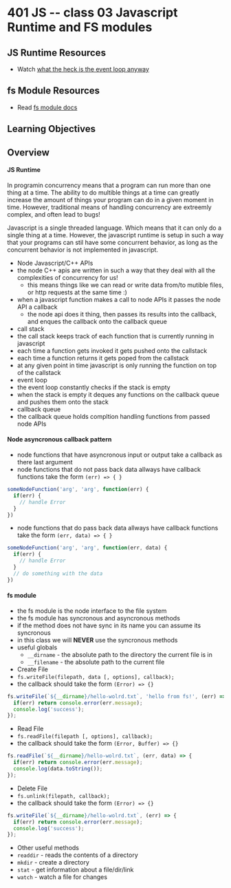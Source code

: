 401 JS -- class 03 Javascript Runtime and FS modules
===

## JS Runtime Resources
* Watch [what the heck is the event loop anyway]

## fs Module Resources
* Read [fs module docs]

## Learning Objectives

## Overview
#### JS Runtime 
In programin concurrency means that a program can run more than one thing at a time. The ability to do multible things at a time can greatly increase the amount of things your program can do in a given moment in time. However, traditional means of handling concurrency are extreemly complex, and often lead to bugs!

Javascript is a single threaded language. Which means that it can only do a single thing at a time. However, the javascript runtime is setup in such a way that your programs can stil have some concurrent behavior, as long as the concurrent behavior is not implemented in javascript.
* Node Javascript/C++ APIs
 * the node C++ apis are written in such a way that they deal with all the complexities of concurrency for us!
   * this means things like we can read or write data from/to mutible files, or http requests at the same time :)
 * when a javascript function makes a call to node APIs it passes the node API a callback
   * the node api does it thing, then passes its results into the callback, and enques the callback onto the callback queue
* call stack
 * the call stack keeps track of each function that is currently running in javascript
 * each time a function gets invoked it gets pushed onto the callstack
 * each time a function returns it gets poped from the callstack
 * at any given point in time javascript is only running the function on top of the callstack
* event loop
 * the event loop constantly checks if the stack is empty 
 * when the stack is empty it deques any functions on the callback queue and pushes them onto the stack
* callback queue
 * the callback queue holds compltion handling functions from passed node APIs

#### Node asyncronous callback pattern
* node functions that have asyncronous input or output take a callback as there last argument
* node functions that do not pass back data allways have callback functions take the form `(err) => { }`
``` javascript
someNodeFunction('arg', 'arg', function(err) {
  if(err) {
    // handle Error
  }
})
```
* node functions that do pass back data allways have callback functions take the form `(err, data) => { }`
``` javascript 
someNodeFunction('arg', 'arg', function(err, data) {
  if(err) {
    // handle Error
  }
  // do something with the data
})
```

#### fs module
* the fs module is the node interface to the file system
* the fs module has syncronous and asyncronous methods
* if the method does not have sync in its name you can assume its syncronous
* in this class we will **NEVER** use the syncronous methods 
* useful globals
  * `__dirname` - the absolute path to the directory the current file is in
  * `__filename` - the absolute path to the current file
* Create File
 * `fs.writeFile(filepath, data [, options], callback);`
 * the callback should take the form `(Error) => {}`
``` javascript
fs.writeFile(`${__dirname}/hello-wolrd.txt`, 'hello from fs!', (err) => {
  if(err) return console.error(err.message);
  console.log('success');
});
```
* Read File
 * `fs.readFile(filepath [, options], callback);`
 * the callback should take the form `(Error, Buffer) => {}`

``` javascript
fs.readFile(`${__dirname}/hello-wolrd.txt`, (err, data) => {
  if(err) return console.error(err.message);
  console.log(data.toString());
});
```
* Delete File
 * `fs.unlink(filepath, callback);`
 * the callback should take the form `(Error) => {}`
``` javascript
fs.writeFile(`${__dirname}/hello-wolrd.txt`, (err) => {
  if(err) return console.error(err.message);
  console.log('success');
});
```
* Other useful methods
 * `readdir` - reads the contents of a directory
 * `mkdir` - create a directory
 * `stat` - get information about a file/dir/link
 * `watch` - watch a file for changes

<!--links -->
[what the heck is the event loop anyway]: https://www.youtube.com/watch?v=8aGhZQkoFbQ
[fs module docs]: https://nodejs.org/dist/latest-v6.x/docs/api/fs.html
